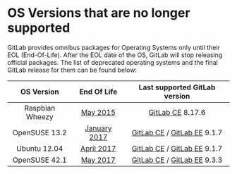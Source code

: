 # OS Versions that are no longer supported

GitLab provides omnibus packages for Operating Systems only until their
EOL (End-Of-Life). After the EOL date of the OS, GitLab will stop releasing
official packages. The list of deprecated operating systems and the final GitLab
release for them can be found below:

|OS Version|End Of Life|Last supported GitLab version|
|:---:|:---:|:---:|
|Raspbian Wheezy|[May 2015](https://downloads.raspberrypi.org/raspbian/images/raspbian-2015-05-07/)|[GitLab CE](https://packages.gitlab.com/gitlab/raspberry-pi2/packages/raspbian/wheezy/gitlab-ce_8.17.6-ce.0_armhf.deb) 8.17.6|
|OpenSUSE 13.2|[January 2017](https://en.opensuse.org/Lifetime#Discontinued_distributions)|[GitLab CE](https://packages.gitlab.com/gitlab/gitlab-ce/packages/opensuse/13.2/gitlab-ce-9.1.7-ce.0.sles13.x86_64.rpm) / [GitLab EE](https://packages.gitlab.com/gitlab/gitlab-ee/packages/opensuse/13.2/gitlab-ee-9.1.7-ee.0.sles13.x86_64.rpm) 9.1.7|
|Ubuntu 12.04|[April 2017](https://www.ubuntu.com/info/release-end-of-life)|[GitLab CE](https://packages.gitlab.com/gitlab/gitlab-ce/packages/ubuntu/precise/gitlab-ce_9.1.7-ce.0_amd64.deb) / [GitLab EE](https://packages.gitlab.com/gitlab/gitlab-ee/packages/ubuntu/precise/gitlab-ee_9.1.7-ee.0_amd64.deb) 9.1.7|
|OpenSUSE 42.1|[May 2017](https://en.opensuse.org/Lifetime#Discontinued_distributions)|[GitLab CE](https://packages.gitlab.com/gitlab/gitlab-ce/packages/opensuse/42.1/gitlab-ce-9.3.3-ce.0.sles42.x86_64.rpm) / [GitLab EE](https://packages.gitlab.com/gitlab/gitlab-ee/packages/opensuse/42.1/gitlab-ee-9.3.3-ee.0.sles42.x86_64.rpm) 9.3.3|
